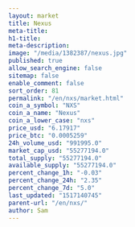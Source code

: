 ```yaml
---
layout: market
title: Nexus
meta-title: 
h1-title: 
meta-description: 
image: "/media/1382387/nexus.jpg"
published: true
allow_search_engine: false
sitemap: false
enable_comment: false
sort_order: 81
permalink: "/en/nxs/market.html"
coin_a_symbol: "NXS"
coin_a_name: "Nexus"
coin_a_lower_case: "nxs"
price_usd: "6.17917"
price_btc: "0.0005259"
24h_volume_usd: "991995.0"
market_cap_usd: "55277194.0"
total_supply: "55277194.0"
available_supply: "55277194.0"
percent_change_1h: "-0.03"
percent_change_24h: "2.35"
percent_change_7d: "5.0"
last_updated: "1517140745"
parent-url: "/en/nxs/"
author: Sam
---
```


